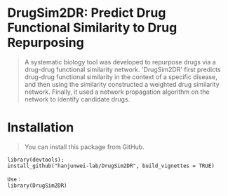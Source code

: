 # DrugSim2DR: Predict Drug Functional Similarity to Drug Repurposing

> A systematic biology tool was developed to repurpose drugs via a drug-drug functional similarity network. 'DrugSim2DR' first predicts drug-drug functional similarity  in the context of a specific disease, and then using the similarity constructed a weighted drug similarity network. Finally, it used a network propagation algorithm on the network to identify candidate drugs.

# Installation
> You can install this package from GitHub.
```
library(devtools); 
install_github("hanjunwei-lab/DrugSim2DR", build_vignettes = TRUE)

Use：
library(DrugSim2DR)
```
